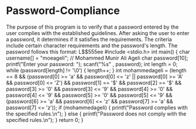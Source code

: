 # Password-Compliance
The purpose of this program is to verify that a password entered by the user complies with the established guidelines. After asking the user to enter a password, it determines if it satisfies the requirements. The criteria include certain character requirements and the password's length. The password follows this format: L$$555ee
#include <stdio.h>
int main() {
char username[] = "moeageli"; // Mohammed Munir Ali Ageli
char password[10];
printf("Enter your password: ");
scanf("%s"
, password);
int length = 0;
while (password[length] != '\0') {
length++;
}
int mohammedageli = (length == 8 &&
(password[0] >= 'a' && password[0] <= 'z' || password[0] >= 'A' &&
password[0] <= 'Z') &&
password[1] == '$' && password[2] == '$' &&
password[3] >= '0' && password[3] <= '9' &&
password[4] >= '0' && password[4] <= '9' &&
password[5] >= '0' && password[5] <= '9' &&
(password[6] >= 'a' && password[6] <= 'z' && password[7] >= 'a' &&
password[7] <= 'z'));
if (mohammedageli) {
printf("Password complies with the specified rules.\n");
} else {
printf("Password does not comply with the specified rules.\n");
}
return 0;
}
